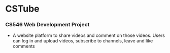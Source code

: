 # CSTube
### CS546 Web Development Project
- A website platform to share videos and comment on those videos. Users can log in and upload videos, subscribe to channels, leave and like comments
